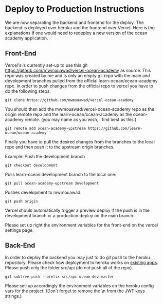 # Deploy to Production Instructions

We are now separating the backend and frontend for the deploy. The backend is deployed over heroku and the frontend over Vercel.
Here is the explanations if one would need to redeploy a new version of the ocean academy application.

## Front-End

Vercel's is currently set-up to use this git https://github.com/mwmouawad/vercel-ocean-academy as source. 
This repo was created by me and is only an empty git repo with the main and development branches pulled from the official
learn-ocean/ocean-academy repo. In order to push changes from the official repo to vercel you have to do the following steps:

```git clone https://github.com/mwmouawad/vercel-ocean-academy```

You should then add the mwmouawad/vercel-ocean-academy repo as the origin remote repo and the learn-ocean/ocean-academy as
the ocean-academy remote. (you may name as you wish, i find best as this.)

```git remote add ocean-academy-upstream https://github.com/learn-ocean/ocean-academy```

Finally you have to pull the desired changes from the branches to the local repo and then push it to the upstream origin branches.

Example: Push the development branch


```git checkout development```

Pulls learn-ocean development branch to the local one:

```git pull ocean-academy-upstream development```

Pushes development to mwmouawad:

```git push origin```


Vercel should automatically trigger a preview deploy if the push is in the development branch or a production deploy on the main branch.

Please set up right the environment variables for the front-end on the vercel settings page.

## Back-End

In order to deploy the backend you may just to do git push to the heroku repository. Please check how deployment to heroku
works on [existing apps](!https://devcenter.heroku.com/articles/git). Please push only the folder src/api (do not push all of the repo).

```
git subtree push --prefix src/api ocean-dev master
```

Please set-up accordingly the environment variables on the heroku config vars for the project. (Don't forget to remove the \n from the JWT keys strings.)



